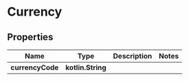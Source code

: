 
# Currency

## Properties
Name | Type | Description | Notes
------------ | ------------- | ------------- | -------------
**currencyCode** | **kotlin.String** |  | 



